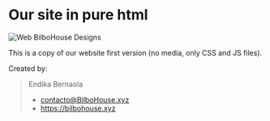 # Our site in pure html
![Web BilboHouse Designs](http://www.bilbohouse.xyz/temporal/archivo/GitHub/img/miweb.jpg)

This is a copy of our website first version (no media, only CSS and JS files). 

Created by:

> Endika Bernaola
> * contacto@BilboHouse.xyz
> * https://bilbohouse.xyz
